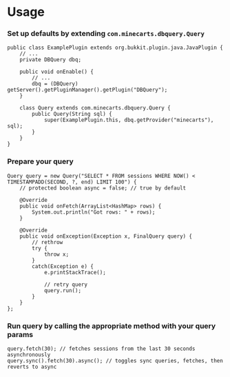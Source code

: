 # Usage

### Set up defaults by extending `com.minecarts.dbquery.Query`

    public class ExamplePlugin extends org.bukkit.plugin.java.JavaPlugin {
        // ...
        private DBQuery dbq;

        public void onEnable() {
            // ...
            dbq = (DBQuery) getServer().getPluginManager().getPlugin("DBQuery");
        }
        
        class Query extends com.minecarts.dbquery.Query {
            public Query(String sql) {
                super(ExamplePlugin.this, dbq.getProvider("minecarts"), sql);
            }
        }
    }

### Prepare your query

    Query query = new Query("SELECT * FROM sessions WHERE NOW() < TIMESTAMPADD(SECOND, ?, end) LIMIT 100") {
        // protected boolean async = false; // true by default

        @Override
        public void onFetch(ArrayList<HashMap> rows) {
            System.out.println("Got rows: " + rows);
        }

        @Override
        public void onException(Exception x, FinalQuery query) {
            // rethrow
            try {
                throw x;
            }
            catch(Exception e) {
                e.printStackTrace();

                // retry query
                query.run();
            }
        }
    };

### Run query by calling the appropriate method with your query params

    query.fetch(30); // fetches sessions from the last 30 seconds asynchronously
    query.sync().fetch(30).async(); // toggles sync queries, fetches, then reverts to async

